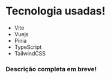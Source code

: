 # Tecnologia usadas!

- Vite
- Vuejs
- Pinia
- TypeScript
- TailwindCSS


### Descrição completa em breve!